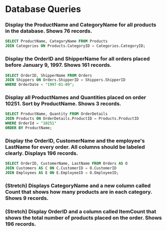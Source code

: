 # Database Queries

### Display the ProductName and CategoryName for all products in the database. Shows 76 records.
```sql
SELECT ProductName, CategoryName FROM Products
JOIN Categories ON Products.CategoryID = Categories.CategoryID; 
```

### Display the OrderID and ShipperName for all orders placed before January 9, 1997. Shows 161 records.

```sql
SELECT OrderID, ShipperName FROM Orders
JOIN Shippers ON Orders.ShipperID = Shippers.ShipperID
WHERE OrderDate < "1997-01-09";
```

### Display all ProductNames and Quantities placed on order 10251. Sort by ProductName. Shows 3 records.

```sql
SELECT ProductName, Quantity FROM OrderDetails
JOIN Products ON OrderDetails.ProductID = Products.ProductID
WHERE OrderId = "10251"
ORDER BY ProductName;
```

### Display the OrderID, CustomerName and the employee's LastName for every order. All columns should be labeled clearly. Displays 196 records.

```sql
SELECT OrderID, CustomerName, LastName FROM Orders AS O
JOIN Customers AS C ON C.CustomerID = O.CustomerID
JOIN Employees AS E ON E.EmployeeID = O.EmployeeID;
```

### (Stretch)  Displays CategoryName and a new column called Count that shows how many products are in each category. Shows 9 records.

### (Stretch) Display OrderID and a  column called ItemCount that shows the total number of products placed on the order. Shows 196 records. 
